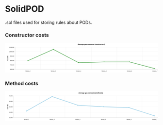 # SolidPOD
.sol files used for storing rules about PODs.

### Constructor costs
<img src="https://github.com/RiccardoRobb/SolidPOD/blob/main/constructorsCosts.png">

### Method costs
<img src="https://github.com/RiccardoRobb/SolidPOD/blob/main/methodsCosts.png">
  
